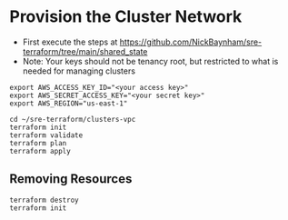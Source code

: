 # Provision the Cluster Network
- First execute the steps at https://github.com/NickBaynham/sre-terraform/tree/main/shared_state
- Note: Your keys should not be tenancy root, but restricted to what is needed for managing clusters
```
export AWS_ACCESS_KEY_ID="<your access key>"
export AWS_SECRET_ACCESS_KEY="<your secret key>"
export AWS_REGION="us-east-1"

cd ~/sre-terraform/clusters-vpc
terraform init
terraform validate
terraform plan
terraform apply
```

## Removing Resources
```
terraform destroy
terraform init
```
